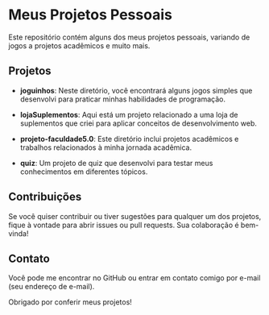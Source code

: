 # Meus Projetos Pessoais

Este repositório contém alguns dos meus projetos pessoais, variando de jogos a projetos acadêmicos e muito mais.

## Projetos

- **joguinhos**: Neste diretório, você encontrará alguns jogos simples que desenvolvi para praticar minhas habilidades de programação.

- **lojaSuplementos**: Aqui está um projeto relacionado a uma loja de suplementos que criei para aplicar conceitos de desenvolvimento web.

- **projeto-faculdade5.0**: Este diretório inclui projetos acadêmicos e trabalhos relacionados à minha jornada acadêmica.

- **quiz**: Um projeto de quiz que desenvolvi para testar meus conhecimentos em diferentes tópicos.


## Contribuições

Se você quiser contribuir ou tiver sugestões para qualquer um dos projetos, fique à vontade para abrir issues ou pull requests. Sua colaboração é bem-vinda!

## Contato

Você pode me encontrar no GitHub ou entrar em contato comigo por e-mail (seu endereço de e-mail).

Obrigado por conferir meus projetos!


